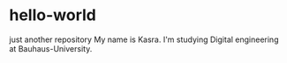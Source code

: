 # hello-world
just another repository
My name is Kasra. I'm studying Digital engineering at Bauhaus-University.
